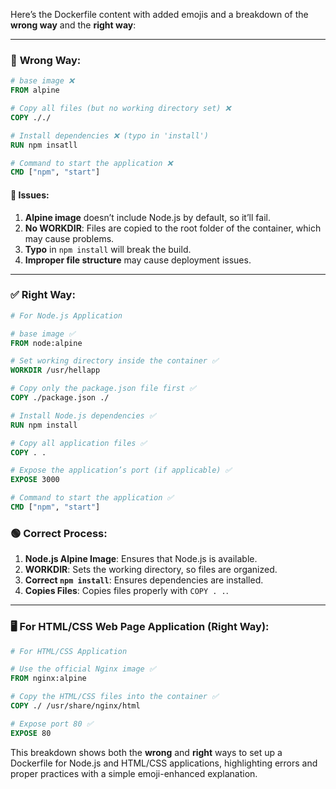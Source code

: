 Here’s the Dockerfile content with added emojis and a breakdown of the **wrong way** and the **right way**:

---

### 🚫 **Wrong Way:**

```Dockerfile
# base image ❌
FROM alpine

# Copy all files (but no working directory set) ❌
COPY ././

# Install dependencies ❌ (typo in 'install')
RUN npm insatll

# Command to start the application ❌
CMD ["npm", "start"]
```

#### 🛑 **Issues**:
1. **Alpine image** doesn’t include Node.js by default, so it’ll fail.
2. **No WORKDIR**: Files are copied to the root folder of the container, which may cause problems.
3. **Typo** in `npm install` will break the build.
4. **Improper file structure** may cause deployment issues.

---

### ✅ **Right Way:**

```Dockerfile
# For Node.js Application

# base image ✅
FROM node:alpine

# Set working directory inside the container ✅
WORKDIR /usr/hellapp

# Copy only the package.json file first ✅
COPY ./package.json ./

# Install Node.js dependencies ✅
RUN npm install

# Copy all application files ✅
COPY . .

# Expose the application’s port (if applicable) ✅
EXPOSE 3000

# Command to start the application ✅
CMD ["npm", "start"]
```

### 🟢 **Correct Process**:
1. **Node.js Alpine Image**: Ensures that Node.js is available.
2. **WORKDIR**: Sets the working directory, so files are organized.
3. **Correct `npm install`**: Ensures dependencies are installed.
4. **Copies Files**: Copies files properly with `COPY . .`.

---

### 🖥️ **For HTML/CSS Web Page Application (Right Way)**:

```Dockerfile
# For HTML/CSS Application

# Use the official Nginx image ✅
FROM nginx:alpine

# Copy the HTML/CSS files into the container ✅
COPY ./ /usr/share/nginx/html

# Expose port 80 ✅
EXPOSE 80
```

This breakdown shows both the **wrong** and **right** ways to set up a Dockerfile for Node.js and HTML/CSS applications, highlighting errors and proper practices with a simple emoji-enhanced explanation.
